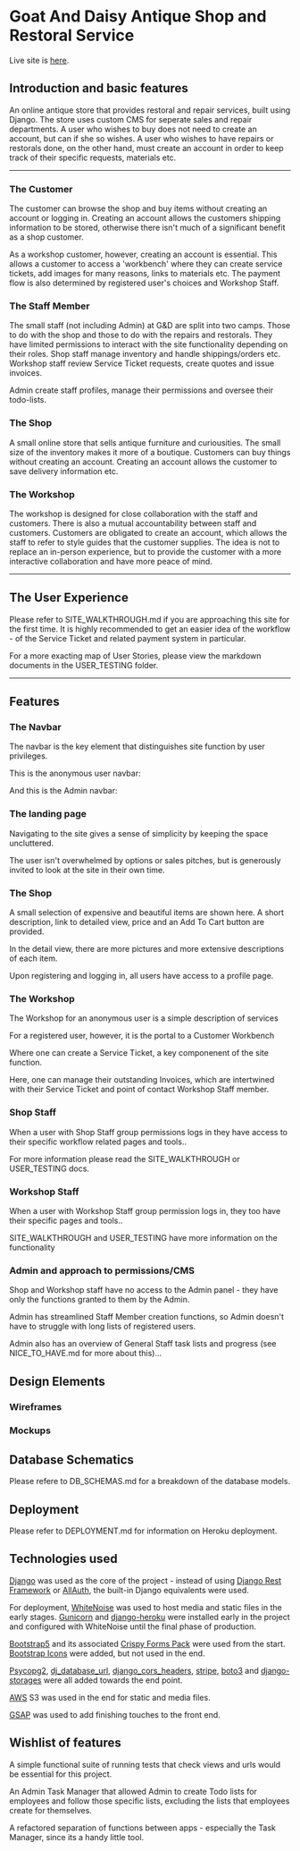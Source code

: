 # Goat And Daisy Antique Shop and Restoral Service

Live site is [here](https://goat-and-daisy-antiques.herokuapp.com/).

## Introduction and basic features

An online antique store that provides restoral and repair services,
built using Django. The store uses custom CMS for seperate sales and repair
departments. A user who wishes to buy does not need to create an account, but
can if she so wishes. A user who wishes to have repairs or restorals done, on
the other hand, must create an account in order to keep track of their specific
requests, materials etc.

---

### The Customer

The customer can browse the shop and buy items without creating an account
or logging in. Creating an account allows the customers shipping information
to be stored, otherwise there isn't much of a significant benefit as a shop
customer.

As a workshop customer, however, creating an account is essential. This allows
a customer to access a 'workbench' where they can create service tickets, add
images for many reasons, links to materials etc. The payment flow is also
determined by registered user's choices and Workshop Staff.

### The Staff Member

The small staff (not including Admin) at G&D are split into two camps.
Those to do with the shop and those to do with the repairs and restorals.
They have limited permissions to interact with the site functionality
depending on their roles. Shop staff manage inventory and handle
shippings/orders etc. Workshop staff review Service Ticket requests,
create quotes and issue invoices.

Admin create staff profiles, manage their permissions and oversee their
todo-lists.

### The Shop

A small online store that sells antique furniture and curiousities. The small
size of the inventory makes it more of a boutique. Customers can buy things
without creating an account. Creating an account allows the customer to save
delivery information etc.

### The Workshop

The workshop is designed for close collaboration with the staff and customers.
There is also a mutual accountability between staff and customers. Customers
are obligated to create an account, which allows the staff to refer to
style guides that the customer supplies. The idea is not to replace
an in-person experience, but to provide the customer with a more interactive
collaboration and have more peace of mind.

---

## The User Experience

Please refer to SITE_WALKTHROUGH.md if you are approaching this site for the
first time. It is highly recommended to get an easier idea of the workflow -
of the Service Ticket and related payment system in particular.

For a more exacting map of User Stories, please view the markdown documents in the
USER_TESTING folder.

---

## Features

### The Navbar

The navbar is the key element that distinguishes site function by user privileges.

This is the anonymous user navbar:

And this is the Admin navbar:

### The landing page

Navigating to the site gives a sense of simplicity by keeping the space uncluttered.

The user isn't overwhelmed by options or sales pitches, but is generously invited to
look at the site in their own time.

### The Shop

A small selection of expensive and beautiful items are shown here. A short description,
link to detailed view, price and an Add To Cart button are provided.

In the detail view, there are more pictures and more extensive descriptions of each item.

Upon registering and logging in, all users have access to a profile page.

### The Workshop

The Workshop for an anonymous user is a simple description of services

For a registered user, however, it is the portal to a Customer Workbench

Where one can create a Service Ticket, a key componenent of the site function.

Here, one can manage their outstanding Invoices, which are intertwined with their
Service Ticket and point of contact Workshop Staff member.

### Shop Staff

When a user with Shop Staff group permissions logs in they have access to their
specific workflow related pages and tools..

For more information please read the SITE_WALKTHROUGH or USER_TESTING docs.

### Workshop Staff

When a user with Workshop Staff group permission logs in, they too have their
specific pages and tools..

SITE_WALKTHROUGH and USER_TESTING have more information on the functionality

### Admin and approach to permissions/CMS

Shop and Workshop staff have no access to the Admin panel - they have only the
functions granted to them by the Admin.

Admin has streamlined Staff Member creation functions, so Admin doesn't have
to struggle with long lists of registered users.

Admin also has an overview of General Staff task lists and progress
(see NICE_TO_HAVE.md for more about this)...

## Design Elements

### Wireframes

### Mockups

## Database Schematics

Please refere to DB_SCHEMAS.md for a breakdown of the database models.

## Deployment

Please refer to DEPLOYMENT.md for information on Heroku deployment.

## Technologies used

[Django](https://www.djangoproject.com/) was used as the core of the project - instead of using [Django
Rest Framework](https://www.django-rest-framework.org/) or [AllAuth](https://django-allauth.readthedocs.io/en/latest/), the built-in Django equivalents were used.

For deployment, [WhiteNoise](http://whitenoise.evans.io/en/stable/) was used to host media and static files in
the early stages. [Gunicorn](https://gunicorn.org/) and [django-heroku](https://pypi.org/project/django-heroku/) were installed early in the
project and configured with WhiteNoise until the final phase of production.

[Bootstrap5](https://getbootstrap.com/docs/5.0/getting-started/introduction/) and its associated [Crispy Forms Pack](https://github.com/django-crispy-forms/crispy-bootstrap5) were used from the start.
[Bootstrap Icons](https://icons.getbootstrap.com/) were added, but not used in the end.

[Psycopg2](https://pypi.org/project/psycopg2/), [dj_database_url](https://pypi.org/project/dj-database-url/), [django_cors_headers](https://pypi.org/project/django-cors-headers/), [stripe](), [boto3](https://boto3.amazonaws.com/v1/documentation/api/latest/index.html) and
[django-storages](https://django-storages.readthedocs.io/en/latest/) were all added towards the end point.

[AWS](https://aws.amazon.com/free/) S3 was used in the end for static and media files.

[GSAP](https://greensock.com/gsap/) was used to add finishing touches to the front end.

## Wishlist of features

A simple functional suite of running tests that check views and urls
would be essential for this project.

An Admin Task Manager that allowed Admin to create Todo lists for 
employees and follow those specific lists, excluding the lists that
employees create for themselves.

A refactored separation of functions between apps - especially the Task 
Manager, since its a handy little tool. 



